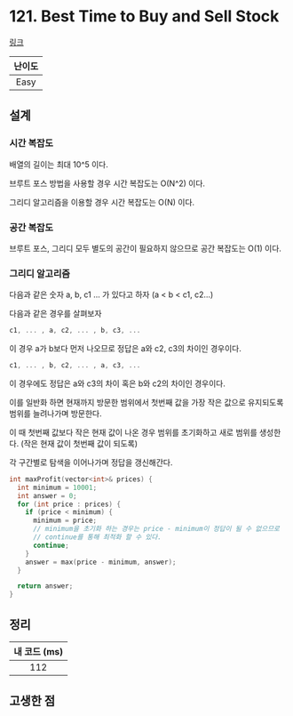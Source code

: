 # 121. Best Time to Buy and Sell Stock

[링크](https://leetcode.com/problems/best-time-to-buy-and-sell-stock/)

| 난이도 |
| :----: |
|  Easy  |

## 설계

### 시간 복잡도

배열의 길이는 최대 10^5 이다.

브루트 포스 방법을 사용할 경우 시간 복잡도는 O(N^2) 이다.

그리디 알고리즘을 이용할 경우 시간 복잡도는 O(N) 이다.

### 공간 복잡도

브루트 포스, 그리디 모두 별도의 공간이 필요하지 않으므로 공간 복잡도는 O(1) 이다.

### 그리디 알고리즘

다음과 같은 숫자 a, b, c1 ... 가 있다고 하자 (a < b < c1, c2...)

다음과 같은 경우를 살펴보자

```cpp
c1, ... , a, c2, ... , b, c3, ...
```

이 경우 a가 b보다 먼저 나오므로 정답은 a와 c2, c3의 차이인 경우이다.

```cpp
c1, ... , b, c2, ... , a, c3, ...
```

이 경우에도 정답은 a와 c3의 차이 혹은 b와 c2의 차이인 경우이다.

이를 일반화 하면 현재까지 방문한 범위에서 첫번째 값을 가장 작은 값으로 유지되도록 범위를 늘려나가며 방문한다.

이 때 첫번째 값보다 작은 현재 값이 나온 경우 범위를 초기화하고 새로 범위를 생성한다. (작은 현재 값이 첫번째 값이 되도록)

각 구간별로 탐색을 이어나가며 정답을 갱신해간다.

```cpp
int maxProfit(vector<int>& prices) {
  int minimum = 10001;
  int answer = 0;
  for (int price : prices) {
    if (price < minimum) {
      minimum = price;
      // minimum을 초기화 하는 경우는 price - minimum이 정답이 될 수 없으므로
      // continue를 통해 최적화 할 수 있다.
      continue;
    }
    answer = max(price - minimum, answer);
  }

  return answer;
}
```

## 정리

| 내 코드 (ms) |
| :----------: |
|     112      |

## 고생한 점
